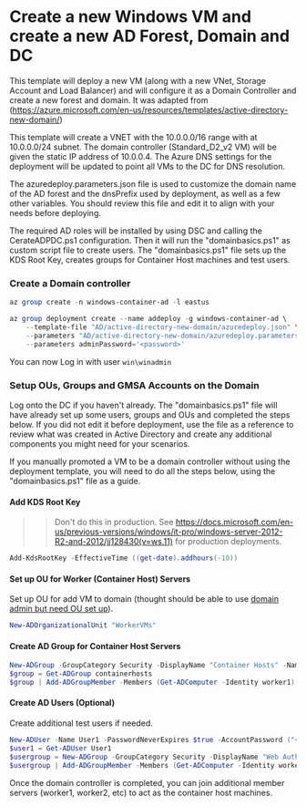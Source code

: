 # Create a new Windows VM and create a new AD Forest, Domain and DC

This template will deploy a new VM (along with a new VNet, Storage Account and Load Balancer) and will configure it as a Domain Controller and create a new forest and domain. It was adapted from (https://azure.microsoft.com/en-us/resources/templates/active-directory-new-domain/)

This template will create a VNET with the 10.0.0.0/16 range with at 10.0.0.0/24 subnet.  The domain controller (Standard_D2_v2 VM) will be given the static IP address of 10.0.0.4. The Azure DNS settings for the deployment will be updated to point all VMs to the DC for DNS resolution.

The azuredeploy.parameters.json file is used to customize the domain name of the AD forest and the dnsPrefix used by deployment, as well as a few other variables.  You should review this file and edit it to align with your needs before deploying. 

The required AD roles will be installed by using DSC and calling the CerateADPDC.ps1 configuration.  Then it will run the "domainbasics.ps1" as custom script file to create users. The "domainbasics.ps1" file sets up the KDS Root Key, creates groups for Container Host machines and test users. 

### Create a Domain controller

```powershell
az group create -n windows-container-ad -l eastus

az group deployment create --name addeploy -g windows-container-ad \
    --template-file "AD/active-directory-new-domain/azuredeploy.json" \
    --parameters "AD/active-directory-new-domain/azuredeploy.parameters.json" \
    --parameters adminPassword='<password>'
```

You can now Log in with user `win\winadmin`


### Setup OUs, Groups and GMSA Accounts on the Domain 

Log onto the DC if you haven't already. The "domainbasics.ps1" file will have already set up some users, groups and OUs and completed the steps below. If you did not edit it before deployment, use the file as a reference to review what was created in Active Directory and create any additional components you might need for your scenarios.  

If you manually promoted a VM to be a domain controller without using the deployment template, you will need to do all the steps below, using the "domainbasics.ps1" file as a guide.

#### Add KDS Root Key

>> Don't do this in production.  See https://docs.microsoft.com/en-us/previous-versions/windows/it-pro/windows-server-2012-R2-and-2012/jj128430(v=ws.11) for production deployments.

```powershell
Add-KdsRootKey -EffectiveTime ((get-date).addhours(-10))
```

#### Set up OU for Worker (Container Host) Servers

Set up OU for add VM to domain (thought should be able to use [domain admin but need OU set up](https://github.com/Azure/azure-quickstart-templates/issues/2272)).

```powershell
New-ADOrganizationalUnit "WorkerVMs"
```

#### Create AD Group for Container Host Servers

```powershell
New-ADGroup -GroupCategory Security -DisplayName "Container Hosts" -Name containerhosts -GroupScope Universal
$group = Get-ADGroup containerhosts
$group | Add-ADGroupMember -Members (Get-ADComputer -Identity worker1)
```

#### Create AD Users (Optional)

Create additional test users if needed.

```powershell
New-ADUser -Name User1 -PasswordNeverExpires $true -AccountPassword ("<password>" | ConvertTo-SecureString -AsPlainText -Force) -Enabled $true
$user1 = Get-ADUser User1
$usergroup = New-ADGroup -GroupCategory Security -DisplayName "Web Authorized Users" -Name WebUsers -GroupScope Universal
$usergroup | Add-ADGroupMember -Members (Get-ADComputer -Identity worker1)
```
Once the domain controller is completed, you can join additional member servers (worker1, worker2, etc) to act as the container host machines.